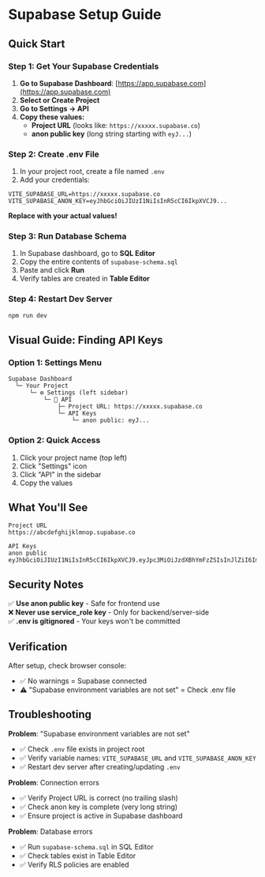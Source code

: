 # Supabase Setup Guide

## Quick Start

### Step 1: Get Your Supabase Credentials

1. **Go to Supabase Dashboard**: [https://app.supabase.com](https://app.supabase.com)
2. **Select or Create Project**
3. **Go to Settings → API**
4. **Copy these values:**
   - **Project URL** (looks like: `https://xxxxx.supabase.co`)
   - **anon public key** (long string starting with `eyJ...`)

### Step 2: Create .env File

1. In your project root, create a file named `.env`
2. Add your credentials:

```env
VITE_SUPABASE_URL=https://xxxxx.supabase.co
VITE_SUPABASE_ANON_KEY=eyJhbGciOiJIUzI1NiIsInR5cCI6IkpXVCJ9...
```

**Replace with your actual values!**

### Step 3: Run Database Schema

1. In Supabase dashboard, go to **SQL Editor**
2. Copy the entire contents of `supabase-schema.sql`
3. Paste and click **Run**
4. Verify tables are created in **Table Editor**

### Step 4: Restart Dev Server

```bash
npm run dev
```

## Visual Guide: Finding API Keys

### Option 1: Settings Menu
```
Supabase Dashboard
  └─ Your Project
      └─ ⚙️ Settings (left sidebar)
          └─ 🔑 API
              ├─ Project URL: https://xxxxx.supabase.co
              └─ API Keys
                  └─ anon public: eyJ...
```

### Option 2: Quick Access
1. Click your project name (top left)
2. Click "Settings" icon
3. Click "API" in the sidebar
4. Copy the values

## What You'll See

```
Project URL
https://abcdefghijklmnop.supabase.co

API Keys
anon public    eyJhbGciOiJIUzI1NiIsInR5cCI6IkpXVCJ9.eyJpc3MiOiJzdXBhYmFzZSIsInJlZiI6ImFiY2RlZmdoaWprbG1ub3AiLCJyb2xlIjoiYW5vbiIsImlhdCI6MTYxNjIzOTAyMiwiZXhwIjoxOTMxODE1MDIyfQ.xxxxxxxxxxxxxxx
```

## Security Notes

✅ **Use anon public key** - Safe for frontend use  
❌ **Never use service_role key** - Only for backend/server-side  
✅ **.env is gitignored** - Your keys won't be committed  

## Verification

After setup, check browser console:
- ✅ No warnings = Supabase connected
- ⚠️ "Supabase environment variables are not set" = Check .env file

## Troubleshooting

**Problem**: "Supabase environment variables are not set"
- ✅ Check `.env` file exists in project root
- ✅ Verify variable names: `VITE_SUPABASE_URL` and `VITE_SUPABASE_ANON_KEY`
- ✅ Restart dev server after creating/updating `.env`

**Problem**: Connection errors
- ✅ Verify Project URL is correct (no trailing slash)
- ✅ Check anon key is complete (very long string)
- ✅ Ensure project is active in Supabase dashboard

**Problem**: Database errors
- ✅ Run `supabase-schema.sql` in SQL Editor
- ✅ Check tables exist in Table Editor
- ✅ Verify RLS policies are enabled


